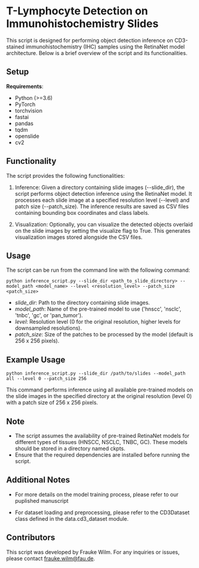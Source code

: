 # T-Lymphocyte Detection on Immunohistochemistry Slides

This script is designed for performing object detection inference on CD3-stained immunohistochemistry (IHC) samples using the RetinaNet model architecture. Below is a brief overview of the script and its functionalities.

## Setup

**Requirements**: 
  - Python (>=3.6)
  - PyTorch
  - torchvision
  - fastai
  - pandas
  - tqdm
  - openslide
  - cv2

## Functionality

The script provides the following functionalities:

1. Inference: Given a directory containing slide images (--slide_dir), the script performs object detection inference using the RetinaNet model. It processes each slide image at a specified resolution level (--level) and patch size (--patch_size). The inference results are saved as CSV files containing bounding box coordinates and class labels.

2. Visualization: Optionally, you can visualize the detected objects overlaid on the slide images by setting the visualize flag to True. This generates visualization images stored alongside the CSV files.

## Usage
The script can be run from the command line with the following command:

```
python inference_script.py --slide_dir <path_to_slide_directory> --model_path <model_name> --level <resolution_level> --patch_size <patch_size>
```

- *slide_dir*: Path to the directory containing slide images.
- *model_path*: Name of the pre-trained model to use ('hnscc', 'nsclc', 'tnbc', 'gc', or 'pan_tumor').
- *level*: Resolution level (0 for the original resolution, higher levels for downsampled resolutions).
- *patch_size*: Size of the patches to be processed by the model (default is 256 x 256 pixels).

## Example Usage
```
python inference_script.py --slide_dir /path/to/slides --model_path all --level 0 --patch_size 256
```

This command performs inference using all available pre-trained models on the slide images in the specified directory at the original resolution (level 0) with a patch size of 256 x 256 pixels.

## Note

- The script assumes the availability of pre-trained RetinaNet models for different types of tissues (HNSCC, NSCLC, TNBC, GC). These models should be stored in a directory named ckpts.
- Ensure that the required dependencies are installed before running the script.

## Additional Notes

- For more details on the model training process, please refer to our puplished manuscript


- For dataset loading and preprocessing, please refer to the CD3Dataset class defined in the data.cd3_dataset module.

## Contributors

This script was developed by Frauke Wilm. For any inquiries or issues, please contact frauke.wilm@fau.de.